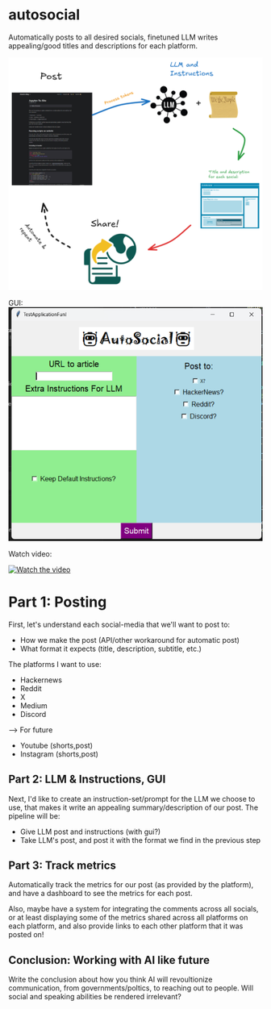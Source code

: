 # autosocial
Automatically posts to all desired socials, finetuned LLM writes appealing/good titles and descriptions for each platform.

![cycle](cycle.png)

GUI:
![gui](posting/images/exampleGUI.png)

Watch video:

[![Watch the video](https://img.youtube.com/vi/pg5ajHkHW30/0.jpg)](https://www.youtube.com/watch?v=pg5ajHkHW30)


# Part 1: Posting

First, let's understand each social-media that we'll want to post to:
- How we make the post (API/other workaround for automatic post)
- What format it expects (title, description, subtitle, etc.)

The platforms I want to use:
- Hackernews
- Reddit
- X
- Medium
- Discord

--> For future
- Youtube (shorts,post) 
- Instagram (shorts,post)


## Part 2: LLM & Instructions, GUI
Next, I'd like to create an instruction-set/prompt for the LLM we choose to use, that makes it write an appealing summary/description of our post. The pipeline will be:

- Give LLM post and instructions (with gui?)
- Take LLM's post, and post it with the format we find in the previous step

## Part 3: Track metrics
Automatically track the metrics for our post (as provided by the platform), and have a dashboard to see the metrics for each post.

Also, maybe have a system for integrating the comments across all socials, or at least displaying some of the metrics shared across all platforms on each platform, and also provide links to each other platform that it was posted on!

## Conclusion: Working with AI like future

Write the conclusion about how you think AI will revoultionize communication, from governments/poltics, to reaching out to people. Will social and speaking abilities be rendered irrelevant?